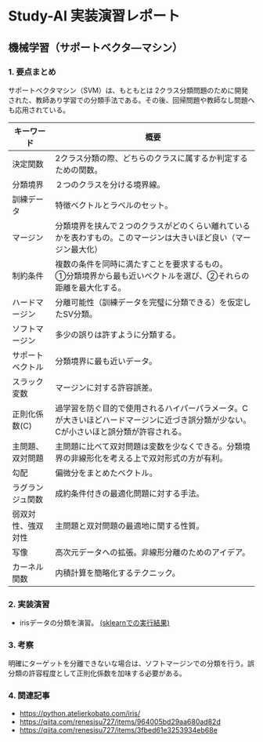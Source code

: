 # Study-AI 実装演習レポート

## 機械学習（サポートベクタ―マシン）

### 1. 要点まとめ

サポートベクタマシン（SVM）は、もともとは 2クラス分類問題のために開発された、教師あり学習での分類手法である。その後、回帰問題や教師なし問題へも応用されている。

|キーワード|概要|
|---|---|
|決定関数|2クラス分類の際、どちらのクラスに属するか判定するための関数。|
|分類境界|２つのクラスを分ける境界線。|
|訓練データ|特徴ベクトルとラベルのセット。|
|マージン|分類境界を挟んで２つのクラスがどのくらい離れているかを表わすもの。このマージンは大きいほど良い（マージン最大化）|
|制約条件|複数の条件を同時に満たすことを要求するもの。<br>①分類境界から最も近いベクトルを選び、②それらの距離を最大化する。|
|ハードマージン|分離可能性（訓練データを完璧に分類できる）を仮定したSV分類。|
|ソフトマージン|多少の誤りは許すように分類する。|
|サポートベクトル|分類境界に最も近いデータ。|
|スラック変数|マージンに対する許容誤差。|
|正則化係数(C)|過学習を防ぐ目的で使用されるハイパーパラメータ。Cが大きいほどハードマージンに近づき誤分類が少ない。Cが小さいほと誤分類が許容される。|
|主問題、双対問題|主問題に比べて双対問題は変数を少なくできる。分類境界の非線形化を考える上で双対形式の方が有利。|
|勾配|偏微分をまとめたベクトル。|
|ラグランジュ関数|成約条件付きの最適化問題に対する手法。|
|弱双対性、強双対性|主問題と双対問題の最適地に関する性質。|
|写像|高次元データへの拡張。非線形分離のためのアイデア。|
|カーネル関数|内積計算を簡略化するテクニック。|

### 2. 実装演習

- irisデータの分類を演習。
[(sklearnでの実行結果)](Exercises-1.ipynb)

### 3. 考察

明確にターゲットを分離できないな場合は、ソフトマージンでの分類を行う。誤分類の許容程度として正則化係数を加味する必要がある。

### 4. 関連記事

- https://python.atelierkobato.com/iris/
- https://qiita.com/renesisu727/items/964005bd29aa680ad82d
- https://qiita.com/renesisu727/items/3fbed61e3253934eb68e
